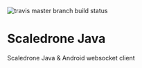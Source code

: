 ![travis master branch build status](https://travis-ci.org/ScaleDrone/scaledrone-java.svg?branch=master)
# Scaledrone Java
Scaledrone Java & Android websocket client
